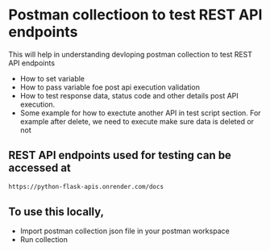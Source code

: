 # Postman collectioon to test REST API endpoints

This will help in understanding devloping postman collection to test REST API endpoints
- How to set variable
- How to pass variable foe post api execution validation
- How to test response data, status code and other details post API execution.
- Some example for how to exectute another API in test script section. For example after delete, we need to execute make sure data is deleted or not


## REST API endpoints used for testing can be accessed at

```bash
https://python-flask-apis.onrender.com/docs
```

## To use this locally,

- Import postman collection json file in your postman workspace
- Run collection

